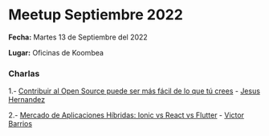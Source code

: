 # Meetup Septiembre 2022

**Fecha:** Martes 13 de Septiembre del 2022

**Lugar:** Oficinas de Koombea

### Charlas

1.- [Contribuir al Open Source puede ser más fácil de lo que tú crees](https://bit.ly/3dfQwjJ) - [Jesus Hernandez](https://twitter.com/JesuHrz)

2.- [Mercado de Aplicaciones Híbridas: Ionic vs React vs Flutter](https://bit.ly/3eN3W7x) - [Victor Barrios](https://twitter.com/vbarrios1512)